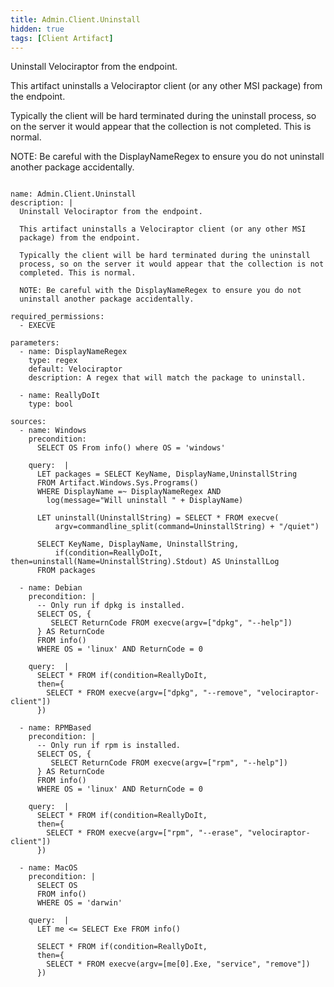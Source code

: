 ```yaml
---
title: Admin.Client.Uninstall
hidden: true
tags: [Client Artifact]
---
```


Uninstall Velociraptor from the endpoint.

This artifact uninstalls a Velociraptor client (or any other MSI
package) from the endpoint.

Typically the client will be hard terminated during the uninstall
process, so on the server it would appear that the collection is not
completed. This is normal.

NOTE: Be careful with the DisplayNameRegex to ensure you do not
uninstall another package accidentally.


<pre><code class="language-yaml">
name: Admin.Client.Uninstall
description: |
  Uninstall Velociraptor from the endpoint.

  This artifact uninstalls a Velociraptor client (or any other MSI
  package) from the endpoint.

  Typically the client will be hard terminated during the uninstall
  process, so on the server it would appear that the collection is not
  completed. This is normal.

  NOTE: Be careful with the DisplayNameRegex to ensure you do not
  uninstall another package accidentally.

required_permissions:
  - EXECVE

parameters:
  - name: DisplayNameRegex
    type: regex
    default: Velociraptor
    description: A regex that will match the package to uninstall.

  - name: ReallyDoIt
    type: bool

sources:
  - name: Windows
    precondition:
      SELECT OS From info() where OS = 'windows'

    query:  |
      LET packages = SELECT KeyName, DisplayName,UninstallString
      FROM Artifact.Windows.Sys.Programs()
      WHERE DisplayName =~ DisplayNameRegex AND
        log(message="Will uninstall " + DisplayName)

      LET uninstall(UninstallString) = SELECT * FROM execve(
          argv=commandline_split(command=UninstallString) + "/quiet")

      SELECT KeyName, DisplayName, UninstallString,
          if(condition=ReallyDoIt, then=uninstall(Name=UninstallString).Stdout) AS UninstallLog
      FROM packages

  - name: Debian
    precondition: |
      -- Only run if dpkg is installed.
      SELECT OS, {
         SELECT ReturnCode FROM execve(argv=["dpkg", "--help"])
      } AS ReturnCode
      FROM info()
      WHERE OS = 'linux' AND ReturnCode = 0

    query:  |
      SELECT * FROM if(condition=ReallyDoIt,
      then={
        SELECT * FROM execve(argv=["dpkg", "--remove", "velociraptor-client"])
      })

  - name: RPMBased
    precondition: |
      -- Only run if rpm is installed.
      SELECT OS, {
         SELECT ReturnCode FROM execve(argv=["rpm", "--help"])
      } AS ReturnCode
      FROM info()
      WHERE OS = 'linux' AND ReturnCode = 0

    query:  |
      SELECT * FROM if(condition=ReallyDoIt,
      then={
        SELECT * FROM execve(argv=["rpm", "--erase", "velociraptor-client"])
      })

  - name: MacOS
    precondition: |
      SELECT OS
      FROM info()
      WHERE OS = 'darwin'

    query:  |
      LET me &lt;= SELECT Exe FROM info()

      SELECT * FROM if(condition=ReallyDoIt,
      then={
        SELECT * FROM execve(argv=[me[0].Exe, "service", "remove"])
      })

</code></pre>

